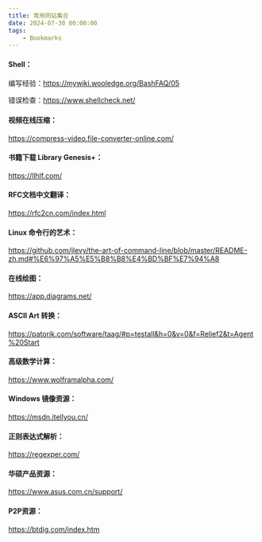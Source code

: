 ```yaml
---
title: 常用网站集合
date: 2024-07-30 00:00:00
tags:
    - Bookmarks
---
```


####	Shell：

编写经验：https://mywiki.wooledge.org/BashFAQ/05

错误检查：https://www.shellcheck.net/



####	视频在线压缩：

https://compress-video.file-converter-online.com/



####	书籍下载 Library Genesis+：

https://llhlf.com/



####	RFC文档中文翻译：

https://rfc2cn.com/index.html



####	Linux 命令行的艺术：

https://github.com/jlevy/the-art-of-command-line/blob/master/README-zh.md#%E6%97%A5%E5%B8%B8%E4%BD%BF%E7%94%A8



####	在线绘图：

https://app.diagrams.net/



####	ASCII Art 转换：

https://patorjk.com/software/taag/#p=testall&h=0&v=0&f=Relief2&t=Agent%20Start



####	高级数学计算：

https://www.wolframalpha.com/



####	Windows 镜像资源：

https://msdn.itellyou.cn/



####	正则表达式解析：

https://regexper.com/



####	华硕产品资源：

https://www.asus.com.cn/support/



####	P2P资源：

https://btdig.com/index.htm